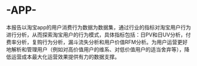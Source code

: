 # -APP-
本报告以淘宝app的用户消费行为数据为数据集，通过行业的指标对淘宝用户行为进行分析，从而探索淘宝用户的行为模式，具体指标包括：日PV和日UV分析，付费率分析，复购行为分析，漏斗流失分析和用户价值RFM分析。为用户运营更好地解析和管理用户（例如对高价值用户的维系、对低价值用户的适当舍弃等），降低运营成本最大化运营效果提供有力的数据支撑。
